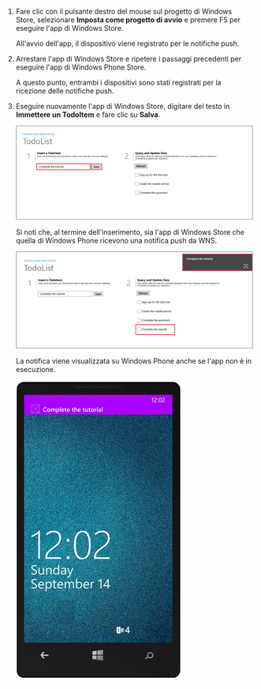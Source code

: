 ﻿
1. Fare clic con il pulsante destro del mouse sul progetto di Windows Store, selezionare **Imposta come progetto di avvio** e premere F5 per eseguire l'app di Windows Store.
	
	All'avvio dell'app, il dispositivo viene registrato per le notifiche push.

2. Arrestare l'app di Windows Store e ripetere i passaggi precedenti per eseguire l'app di Windows Phone Store.

	A questo punto, entrambi i dispositivi sono stati registrati per la ricezione delle notifiche push.

3. Eseguire nuovamente l'app di Windows Store, digitare del testo in **Immettere un TodoItem** e fare clic su **Salva**.

   	![](./media/mobile-services-javascript-backend-windows-universal-test-push/mobile-quickstart-push1.png)

   	Si noti che, al termine dell'inserimento, sia l'app di Windows Store che quella di Windows Phone ricevono una notifica push da WNS.

   	![](./media/mobile-services-javascript-backend-windows-universal-test-push/mobile-quickstart-push2.png)

	La notifica viene visualizzata su Windows Phone anche se l'app non è in esecuzione.

   	![](./media/mobile-services-javascript-backend-windows-universal-test-push/mobile-quickstart-push5-wp8.png)


<!--HONumber=49-->
